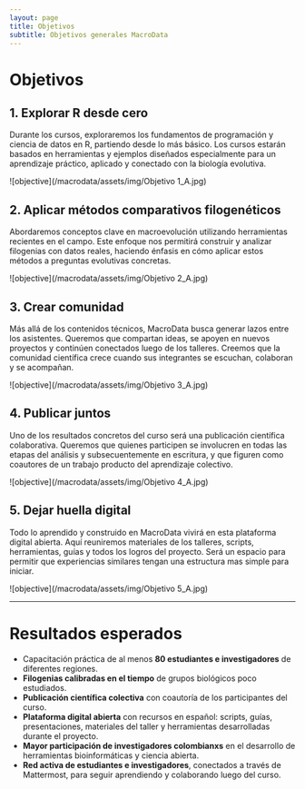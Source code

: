 ```yaml
---
layout: page
title: Objetivos
subtitle: Objetivos generales MacroData
---
```


# Objetivos

## 1. Explorar R desde cero  
Durante los cursos, exploraremos los fundamentos de programación y ciencia de datos en R, partiendo desde lo más básico. Los cursos estarán basados en herramientas y ejemplos diseñados especialmente para un aprendizaje práctico, aplicado y conectado con la biología evolutiva.

![objective](/macrodata/assets/img/Objetivo 1_A.jpg)

## 2. Aplicar métodos comparativos filogenéticos  
Abordaremos conceptos clave en macroevolución utilizando herramientas recientes en el campo. Este enfoque nos permitirá construir y analizar filogenias con datos reales, haciendo énfasis en cómo aplicar estos métodos a preguntas evolutivas concretas.

![objective](/macrodata/assets/img/Objetivo 2_A.jpg)

## 3. Crear comunidad  
Más allá de los contenidos técnicos, MacroData busca generar lazos entre los asistentes. Queremos que compartan ideas, se apoyen en nuevos proyectos y continúen conectados luego de los talleres. Creemos que la comunidad científica crece cuando sus integrantes se escuchan, colaboran y se acompañan.

![objective](/macrodata/assets/img/Objetivo 3_A.jpg)

## 4. Publicar juntos  
Uno de los resultados concretos del curso será una publicación científica colaborativa. Queremos que quienes participen se involucren en todas las etapas del análisis y subsecuentemente en escritura, y que figuren como coautores de un trabajo producto del aprendizaje colectivo.

![objective](/macrodata/assets/img/Objetivo 4_A.jpg)

## 5. Dejar huella digital  
Todo lo aprendido y construido en MacroData vivirá en esta plataforma digital abierta. Aquí reuniremos materiales de los talleres, scripts, herramientas, guías y todos los logros del proyecto. Será un espacio para permitir que experiencias similares tengan una estructura mas simple para iniciar.

![objective](/macrodata/assets/img/Objetivo 5_A.jpg)

---

# Resultados esperados

- Capacitación práctica de al menos **80 estudiantes e investigadores** de diferentes regiones.
- **Filogenias calibradas en el tiempo** de grupos biológicos poco estudiados.
- **Publicación científica colectiva** con coautoría de los participantes del curso.
- **Plataforma digital abierta** con recursos en español: scripts, guías, presentaciones, materiales del taller y herramientas desarrolladas durante el proyecto.
- **Mayor participación de investigadores colombianxs** en el desarrollo de herramientas bioinformáticas y ciencia abierta.
- **Red activa de estudiantes e investigadores**, conectados a través de Mattermost, para seguir aprendiendo y colaborando luego del curso.
